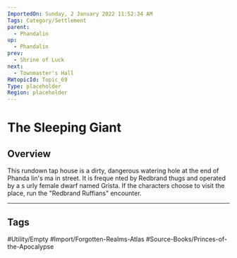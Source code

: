 ```yaml
---
ImportedOn: Sunday, 2 January 2022 11:52:34 AM
Tags: Category/Settlement
parent:
  - Phandalin
up:
  - Phandalin
prev:
  - Shrine of Luck
next:
  - Townmaster's Hall
RWtopicId: Topic_69
Type: placeholder
Region: placeholder
---
```

# The Sleeping Giant
## Overview
This rundown tap house is a dirty, dangerous watering hole at the end of Phanda lin's ma in street. It is freque nted by Redbrand thugs and operated by a s urly female dwarf named Grista. If the characters choose to visit the place, run the "Redbrand Ruffians" encounter.


---
## Tags
#Utility/Empty #Import/Forgotten-Realms-Atlas #Source-Books/Princes-of-the-Apocalypse

